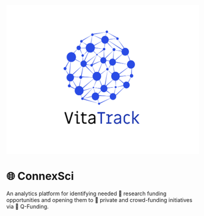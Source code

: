 ![Alt](static/banner.jpg)

# 🌐 ConnexSci
An analytics platform for identifying needed 🔬 research funding opportunities and opening them to 📑 private and crowd-funding initiatives via 💸 Q-Funding.

